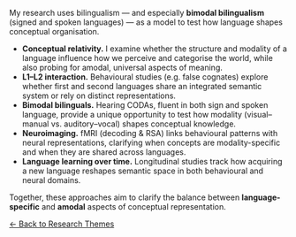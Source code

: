 My research uses bilingualism — and especially **bimodal bilingualism** (signed and spoken languages) — as a model to test how language shapes conceptual organisation.  

- **Conceptual relativity.** I examine whether the structure and modality of a language influence how we perceive and categorise the world, while also probing for amodal, universal aspects of meaning.  
- **L1–L2 interaction.** Behavioural studies (e.g. false cognates) explore whether first and second languages share an integrated semantic system or rely on distinct representations.  
- **Bimodal bilinguals.** Hearing CODAs, fluent in both sign and spoken language, provide a unique opportunity to test how modality (visual–manual vs. auditory–vocal) shapes conceptual knowledge.  
- **Neuroimaging.** fMRI (decoding & RSA) links behavioural patterns with neural representations, clarifying when concepts are modality-specific and when they are shared across languages.  
- **Language learning over time.** Longitudinal studies track how acquiring a new language reshapes semantic space in both behavioural and neural domains.  

Together, these approaches aim to clarify the balance between **language-specific** and **amodal** aspects of conceptual representation.

[← Back to Research Themes](/projects/)


